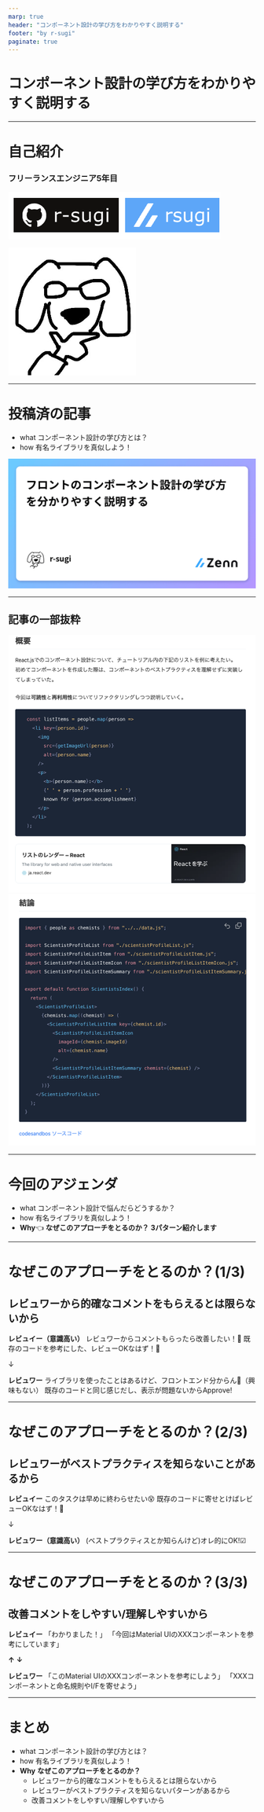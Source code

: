 ```yaml
---
marp: true
header: "コンポーネント設計の学び方をわかりやすく説明する"
footer: "by r-sugi"
paginate: true
---
```

<!-- タイトル: 10秒以内 -->
# コンポーネント設計の学び方をわかりやすく説明する

---
<!-- 自己紹介: 15秒以内 -->
# 自己紹介

### フリーランスエンジニア5年目
![10% left](../../assets/images/social-account.png)

![bg 50% right](../../assets/images/zenn-icon.jpeg)

---
# 投稿済の記事
<!-- # 記事のサマリー: 30秒以内 -->
- what
  コンポーネント設計の学び方とは？
- how
  有名ライブラリを真似しよう！

![bg 90% right](./og-image.png)

---
## 記事の一部抜粋
<!-- #　記事の一部抜粋: 15秒以内 -->
![60% left](./article-1.png)
![bg 80% right](./article-2.png)

---
# 今回のアジェンダ
<!-- #　記事の一部抜粋: 20秒以内 -->
- what
  コンポーネント設計で悩んだらどうするか？
- how
  有名ライブラリを真似しよう！
- **Why**👈
  **なぜこのアプローチをとるのか？**
  **3パターン紹介します**

---
# なぜこのアプローチをとるのか？(1/3)
<!-- #　記事の一部抜粋: 45秒以内 -->
## レビュワーから的確なコメントをもらえるとは限らないから
<!-- TODO: 図解をおく -->

**レビュイー（意識高い）**
レビュワーからコメントもらったら改善したい！🤠
既存のコードを参考にした、レビューOKなはず！🥺

↓

**レビュワー**
ライブラリを使ったことはあるけど、フロントエンド分からん🤷（興味もない）
既存のコードと同じ感じだし、表示が問題ないからApprove!

---
# なぜこのアプローチをとるのか？(2/3)
<!-- #　記事の一部抜粋: 45秒以内 -->
## レビュワーがベストプラクティスを知らないことがあるから
**レビュイー**
このタスクは早めに終わらせたい😵
既存のコードに寄せとけばレビューOKなはず！🥺

↓

**レビュワー（意識高い）**
(ベストプラクティスとか知らんけど)オレ的にOK!☑

---
# なぜこのアプローチをとるのか？(3/3)
<!-- #　記事の一部抜粋: 45秒以内 -->
## 改善コメントをしやすい/理解しやすいから
**レビュイー**
「わかりました！」
「今回はMaterial UIのXXXコンポーネントを参考にしています」

**↑** **↓**

**レビュワー**
「このMaterial UIのXXXコンポーネントを参考にしよう」
「XXXコンポーネントと命名規則やI/Fを寄せよう」

---
# まとめ
<!-- #　記事の一部抜粋: 20秒以内 -->
- what
  コンポーネント設計の学び方とは？
- how
  有名ライブラリを真似しよう！
- **Why**
  **なぜこのアプローチをとるのか？**
  - レビュワーから的確なコメントをもらえるとは限らないから
  - レビュワーがベストプラクティスを知らないパターンがあるから
  - 改善コメントをしやすい/理解しやすいから
